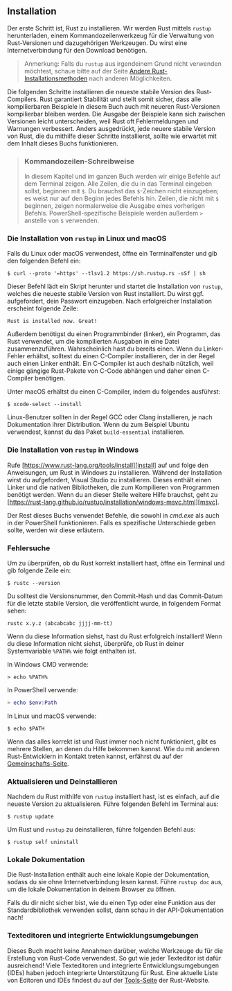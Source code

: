 ## Installation

Der erste Schritt ist, Rust zu installieren. Wir werden Rust mittels `rustup`
herunterladen, einem Kommandozeilenwerkzeug für die Verwaltung von Rust-Versionen
und dazugehörigen Werkzeugen. Du wirst eine Internetverbindung für den Download
benötigen.

> Anmerkung: Falls du `rustup` aus irgendeinem Grund nicht verwenden möchtest,
> schaue bitte auf der Seite [Andere Rust-Installationsmethoden][otherinstall]
> nach anderen Möglichkeiten.

Die folgenden Schritte installieren die neueste stabile Version des
Rust-Compilers. Rust garantiert Stabilität und stellt somit sicher, dass alle
kompilierbaren Beispiele in diesem Buch auch mit neueren Rust-Versionen
kompilierbar bleiben werden. Die Ausgabe der Beispiele kann sich zwischen
Versionen leicht unterscheiden, weil Rust oft Fehlermeldungen und Warnungen
verbessert. Anders ausgedrückt, jede neuere stabile Version von Rust, die du
mithilfe dieser Schritte installierst, sollte wie erwartet mit dem Inhalt
dieses Buchs funktionieren.

> ### Kommandozeilen-Schreibweise
>
> In diesem Kapitel und im ganzen Buch werden wir einige Befehle auf dem
> Terminal zeigen. Alle Zeilen, die du in das Terminal eingeben sollst,
> beginnen mit `$`. Du brauchst das `$`-Zeichen nicht einzugeben;
> es weist nur auf den Beginn jedes Befehls hin. Zeilen, die nicht mit
> `$` beginnen, zeigen normalerweise die Ausgabe eines vorherigen Befehls.
> PowerShell-spezifische Beispiele werden außerdem `>` anstelle von `$`
> verwenden.

### Die Installation von `rustup` in Linux und macOS

Falls du Linux oder macOS verwendest, öffne ein Terminalfenster und gib den
folgenden Befehl ein:

```console
$ curl --proto '=https' --tlsv1.2 https://sh.rustup.rs -sSf | sh
```

Dieser Befehl lädt ein Skript herunter und startet die Installation
von `rustup`, welches die neueste stabile Version von Rust installiert.
Du wirst ggf. aufgefordert, dein Passwort einzugeben. Nach erfolgreicher
Installation erscheint folgende Zeile:

```text
Rust is installed now. Great!
```

Außerdem benötigst du einen Programmbinder (linker), ein Programm, das Rust
verwendet, um die kompilierten Ausgaben in eine Datei zusammenzuführen.
Wahrscheinlich hast du bereits einen. Wenn du Linker-Fehler erhältst, solltest
du einen C-Compiler installieren, der in der Regel auch einen Linker enthält.
Ein C-Compiler ist auch deshalb nützlich, weil einige gängige Rust-Pakete von
C-Code abhängen und daher einen C-Compiler benötigen.

Unter macOS erhältst du einen C-Compiler, indem du folgendes ausführst:

```console
$ xcode-select --install
```

Linux-Benutzer sollten in der Regel GCC oder Clang installieren, je nach
Dokumentation ihrer Distribution. Wenn du zum Beispiel Ubuntu verwendest,
kannst du das Paket `build-essential` installieren.

### Die Installation von `rustup` in Windows

Rufe [https://www.rust-lang.org/tools/install][install] auf und folge
den Anweisungen, um Rust in Windows zu installieren. Während der Installation
wirst du aufgefordert, Visual Studio zu installieren. Dieses enthält einen
Linker und die nativen Bibliotheken, die zum Kompilieren von Programmen
benötigt werden. Wenn du an dieser Stelle weitere Hilfe brauchst, geht zu
[https://rust-lang.github.io/rustup/installation/windows-msvc.html][msvc].

Der Rest dieses Buchs verwendet Befehle, die sowohl in *cmd.exe* als auch
in der PowerShell funktionieren. Falls es spezifische Unterschiede geben sollte,
werden wir diese erläutern.

### Fehlersuche

Um zu überprüfen, ob du Rust korrekt installiert hast, öffne ein
Terminal und gib folgende Zeile ein:

```console
$ rustc --version
```

Du solltest die Versionsnummer, den Commit-Hash und das Commit-Datum für die
letzte stabile Version, die veröffentlicht wurde, in folgendem Format sehen:

```text
rustc x.y.z (abcabcabc jjjj-mm-tt)
```

Wenn du diese Information siehst, hast du Rust erfolgreich installiert! Wenn du
diese Information nicht siehst, überprüfe, ob Rust in deiner Systemvariable
`%PATH%` wie folgt enthalten ist.

In Windows CMD verwende:

```console
> echo %PATH%
```

In PowerShell verwende:

```powershell
> echo $env:Path
```

In Linux und macOS verwende:

```console
$ echo $PATH
```

Wenn das alles korrekt ist und Rust immer noch nicht funktioniert, gibt es
mehrere Stellen, an denen du Hilfe bekommen kannst. Wie du mit anderen
Rust-Entwicklern in Kontakt treten kannst, erfährst du auf der
[Gemeinschafts-Seite][community].

### Aktualisieren und Deinstallieren

Nachdem du Rust mithilfe von `rustup` installiert hast, ist es einfach, auf die
neueste Version zu aktualisieren. Führe folgenden Befehl im Terminal aus:

```console
$ rustup update
```

Um Rust und `rustup` zu deinstallieren, führe folgenden Befehl aus:

```console
$ rustup self uninstall
```

### Lokale Dokumentation

Die Rust-Installation enthält auch eine lokale Kopie der Dokumentation, sodass
du sie ohne Internetverbindung lesen kannst. Führe `rustup doc` aus, um die
lokale Dokumentation in deinem Browser zu öffnen.

Falls du dir nicht sicher bist, wie du einen Typ oder eine Funktion aus der
Standardbibliothek verwenden sollst, dann schau in der API-Dokumentation nach!

### Texteditoren und integrierte Entwicklungsumgebungen

Dieses Buch macht keine Annahmen darüber, welche Werkzeuge du für die
Erstellung von Rust-Code verwendest. So gut wie jeder Texteditor ist dafür
ausreichend! Viele Texteditoren und integrierte Entwicklungsumgebungen (IDEs)
haben jedoch integrierte Unterstützung für Rust. Eine aktuelle Liste von
Editoren und IDEs findest du auf der [Tools-Seite][tools] der Rust-Website.

[community]: https://www.rust-lang.org/community
[install]: https://www.rust-lang.org/tools/install
[msvc]: https://rust-lang.github.io/rustup/installation/windows-msvc.html
[otherinstall]: https://forge.rust-lang.org/infra/other-installation-methods.html
[tools]: https://www.rust-lang.org/tools
